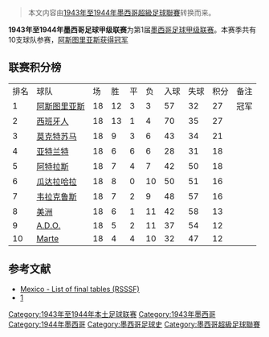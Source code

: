 > 本文内容由[1943年至1944年墨西哥超級足球聯賽](https://zh.wikipedia.org/wiki/1943年至1944年墨西哥超級足球聯賽)转换而来。


**1943年至1944年墨西哥足球甲级联赛**为第1届[墨西哥足球甲级联赛](https://zh.wikipedia.org/wiki/墨西哥足球甲级联赛 "wikilink")。本赛季共有10支球队参赛，[阿斯图里亚斯获得冠军](https://zh.wikipedia.org/wiki/阿斯图里亚斯足球俱乐部 "wikilink")

## 联赛积分榜

|    |                                                                                   |    |    |   |    |    |    |    |    |
| -- | --------------------------------------------------------------------------------- | -- | -- | - | -- | -- | -- | -- | -- |
| 排名 | 球队                                                                                | 场  | 胜  | 平 | 负  | 入球 | 失球 | 积分 | 备注 |
| 1  | [阿斯图里亚斯](https://zh.wikipedia.org/wiki/阿斯图里亚斯足球俱乐部 "wikilink")                    | 18 | 12 | 3 | 3  | 57 | 32 | 27 | 冠军 |
| 2  | [西班牙人](https://zh.wikipedia.org/wiki/皇家西班牙人俱乐部 "wikilink")                        | 18 | 13 | 1 | 4  | 70 | 35 | 27 |    |
| 3  | [莫克特苏马](https://zh.wikipedia.org/wiki/奥里萨巴莫克特苏马 "wikilink")                       | 18 | 9  | 3 | 6  | 43 | 34 | 21 |    |
| 4  | [亚特兰特](https://zh.wikipedia.org/wiki/亚特兰特足球俱乐部 "wikilink")                        | 18 | 6  | 6 | 6  | 28 | 31 | 18 |    |
| 5  | [阿特拉斯](https://zh.wikipedia.org/wiki/阿特拉斯足球俱乐部 "wikilink")                        | 18 | 7  | 4 | 7  | 42 | 50 | 18 |    |
| 6  | [瓜达拉哈拉](https://zh.wikipedia.org/wiki/瓜达拉哈拉竞技俱乐部 "wikilink")                      | 18 | 8  | 0 | 10 | 50 | 51 | 16 |    |
| 7  | [韦拉克鲁斯](https://zh.wikipedia.org/wiki/韦拉克鲁斯红鲨鱼竞技俱乐部 "wikilink")                   | 18 | 7  | 2 | 9  | 48 | 57 | 16 |    |
| 8  | [美洲](https://zh.wikipedia.org/wiki/美洲足球俱乐部 "wikilink")                            | 18 | 6  | 1 | 11 | 42 | 58 | 13 |    |
| 9  | [A.D.O.](https://zh.wikipedia.org/wiki/Asociación_Deportiva_Orizabeña "wikilink") | 18 | 5  | 2 | 11 | 37 | 54 | 12 |    |
| 10 | [Marte](https://zh.wikipedia.org/wiki/马特竞技俱乐部 "wikilink")                         | 18 | 4  | 4 | 10 | 32 | 47 | 12 |    |

## 参考文献

  - [Mexico - List of final tables (RSSSF)](https://web.archive.org/web/20150402011950/http://www.rsssf.com/tablesm/mexhist.html)
  - [1](http://www.rsssf.com/tablesm/mex44.html)

[Category:1943年至1944年本土足球联赛](https://zh.wikipedia.org/wiki/Category:1943年至1944年本土足球联赛 "wikilink") [Category:1943年墨西哥](https://zh.wikipedia.org/wiki/Category:1943年墨西哥 "wikilink") [Category:1944年墨西哥](https://zh.wikipedia.org/wiki/Category:1944年墨西哥 "wikilink") [Category:墨西哥足球史](https://zh.wikipedia.org/wiki/Category:墨西哥足球史 "wikilink") [Category:墨西哥超級足球聯賽](https://zh.wikipedia.org/wiki/Category:墨西哥超級足球聯賽 "wikilink")